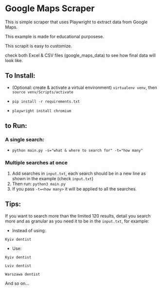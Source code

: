 # Google Maps Scraper

This is simple scraper that uses Playwright to extract data from Google Maps.

This example is made for educational purposese.

This scrapit is easy to customize.

check both Excel & CSV files (google_maps_data) to see how final data will look like.

## To Install:

- (Optional: create & activate a virtual environment) `virtualenv venv`, then `source venv/Scripts/activate`

- `pip install -r requirements.txt`
- `playwright install chromium`

## to Run:

### A single search:

- `python main.py -s="what & where to search for" -t="how many"`

### Multiple searches at once

1. Add searches in `input.txt`, each search should be in a new line as shown in the example (check `input.txt`)
2. Then run: `python3 main.py`
3. If you pass `-t=<how many>` it will be applied to all the searches.

## Tips:

If you want to search more than the limited 120 results, detail you search more and as granular as you need it to be in the `input.txt`, for example:

- Instead of using:

`Kyiv dentist`

- Use:

`Kyiv dentist`

`Lviv dentist`

`Warszawa dentist`

And so on...
